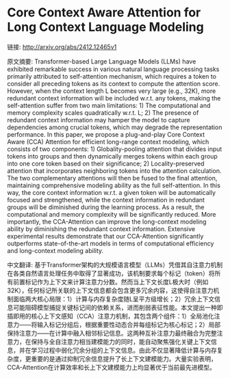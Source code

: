 # Core Context Aware Attention for Long Context Language Modeling

链接: http://arxiv.org/abs/2412.12465v1

原文摘要:
Transformer-based Large Language Models (LLMs) have exhibited remarkable
success in various natural language processing tasks primarily attributed to
self-attention mechanism, which requires a token to consider all preceding
tokens as its context to compute the attention score. However, when the context
length L becomes very large (e.g., 32K), more redundant context information
will be included w.r.t. any tokens, making the self-attention suffer from two
main limitations: 1) The computational and memory complexity scales
quadratically w.r.t. L; 2) The presence of redundant context information may
hamper the model to capture dependencies among crucial tokens, which may
degrade the representation performance. In this paper, we propose a
plug-and-play Core Context Aware (CCA) Attention for efficient long-range
context modeling, which consists of two components: 1) Globality-pooling
attention that divides input tokens into groups and then dynamically merges
tokens within each group into one core token based on their significance; 2)
Locality-preserved attention that incorporates neighboring tokens into the
attention calculation. The two complementary attentions will then be fused to
the final attention, maintaining comprehensive modeling ability as the full
self-attention. In this way, the core context information w.r.t. a given token
will be automatically focused and strengthened, while the context information
in redundant groups will be diminished during the learning process. As a
result, the computational and memory complexity will be significantly reduced.
More importantly, the CCA-Attention can improve the long-context modeling
ability by diminishing the redundant context information. Extensive
experimental results demonstrate that our CCA-Attention significantly
outperforms state-of-the-art models in terms of computational efficiency and
long-context modeling ability.

中文翻译:
基于Transformer架构的大规模语言模型（LLMs）凭借其自注意力机制在各类自然语言处理任务中取得了显著成功，该机制要求每个标记（token）将所有前置标记作为上下文来计算注意力分数。然而当上下文长度L极大时（例如32K），任何标记所关联的上下文信息都会包含更多冗余内容，这使得自注意力机制面临两大核心局限：1）计算与内存复杂度随L呈平方级增长；2）冗余上下文信息可能阻碍模型捕捉关键标记间的依赖关系，进而削弱表征性能。本文提出一种即插即用的核心上下文感知（CCA）注意力机制，其包含两个组件：1）全局池化注意力——将输入标记分组后，根据重要性动态合并每组标记为核心标记；2）局部保持注意力——在计算中融入相邻标记信息。这两种互补注意力最终融合为完整注意力，在保持与全自注意力相当建模能力的同时，能自动聚焦强化关键上下文信息，并在学习过程中弱化冗余分组的上下文信息。由此不仅显著降低计算与内存复杂度，更重要的是通过抑制冗余信息提升了长上下文建模能力。大量实验表明，CCA-Attention在计算效率和长上下文建模能力上均显著优于当前最先进模型。
